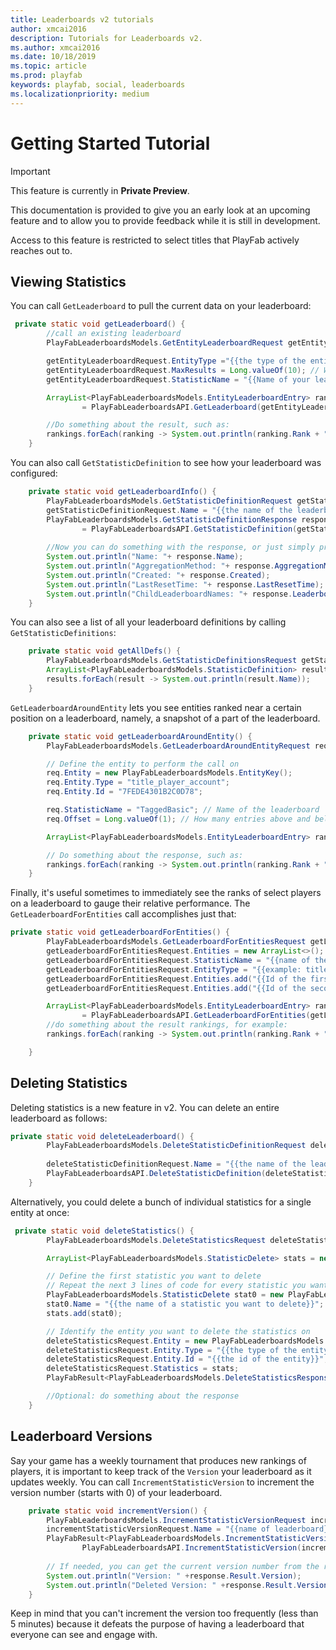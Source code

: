 ```yaml
---
title: Leaderboards v2 tutorials
author: xmcai2016
description: Tutorials for Leaderboards v2.
ms.author: xmcai2016
ms.date: 10/18/2019
ms.topic: article
ms.prod: playfab
keywords: playfab, social, leaderboards
ms.localizationpriority: medium
---
```


# Getting Started Tutorial

> [!IMPORTANT]
> This feature is currently in **Private Preview**.  
>
> This documentation is provided to give you an early look at an upcoming feature and to allow you to provide feedback while it is still in development.  
>
> Access to this feature is restricted to select titles that PlayFab actively reaches out to.


## Viewing Statistics 
You can call `GetLeaderboard` to pull the current data on your leaderboard:
```Java
 private static void getLeaderboard() {
        //call an existing leaderboard
        PlayFabLeaderboardsModels.GetEntityLeaderboardRequest getEntityLeaderboardRequest = new PlayFabLeaderboardsModels.GetEntityLeaderboardRequest();

        getEntityLeaderboardRequest.EntityType ="{{the type of the entity}}"; // Example: title_player_account
        getEntityLeaderboardRequest.MaxResults = Long.valueOf(10); // Want to see maximum the top 10 statistics ranked on the leaderboard
        getEntityLeaderboardRequest.StatisticName = "{{Name of your leaderboard";

        ArrayList<PlayFabLeaderboardsModels.EntityLeaderboardEntry> rankings
                = PlayFabLeaderboardsAPI.GetLeaderboard(getEntityLeaderboardRequest).Result.Rankings;

        //Do something about the result, such as:
        rankings.forEach(ranking -> System.out.println(ranking.Rank + " " + ranking.Score));
    }
```
You can also call `GetStatisticDefinition` to see how your leaderboard was configured:
```java 
    private static void getLeaderboardInfo() {
        PlayFabLeaderboardsModels.GetStatisticDefinitionRequest getStatisticDefinitionRequest = new PlayFabLeaderboardsModels.GetStatisticDefinitionRequest();
        getStatisticDefinitionRequest.Name = "{{the name of the leaderboard}}"; //fill in the name of your leaderboard
        PlayFabLeaderboardsModels.GetStatisticDefinitionResponse response
                = PlayFabLeaderboardsAPI.GetStatisticDefinition(getStatisticDefinitionRequest).Result;
        
        //Now you can do something with the response, or just simply printing them out for testing purposes:
        System.out.println("Name: "+ response.Name);
        System.out.println("AggregationMethod: "+ response.AggregationMethod);
        System.out.println("Created: "+ response.Created);
        System.out.println("LastResetTime: "+ response.LastResetTime);
        System.out.println("ChildLeaderboardNames: "+ response.LeaderboardDefinition.ChildLeaderboardNames);
    }
```
You can also see a list of all your leaderboard definitions by calling `GetStatisticDefinitions`:
```java
    private static void getAllDefs() {
        PlayFabLeaderboardsModels.GetStatisticDefinitionsRequest getStatisticDefinitionsRequest = new PlayFabLeaderboardsModels.GetStatisticDefinitionsRequest();
        ArrayList<PlayFabLeaderboardsModels.StatisticDefinition> results = PlayFabLeaderboardsAPI.GetStatisticDefinitions(getStatisticDefinitionsRequest).Result.StatisticDefinitions;
        results.forEach(result -> System.out.println(result.Name));
    }
```
`GetLeaderboardAroundEntity` lets you see entities ranked near a certain position on a leaderboard, namely, a snapshot of a part of the leaderboard.

```java
    private static void getLeaderboardAroundEntity() {
        PlayFabLeaderboardsModels.GetLeaderboardAroundEntityRequest req = new PlayFabLeaderboardsModels.GetLeaderboardAroundEntityRequest();

        // Define the entity to perform the call on
        req.Entity = new PlayFabLeaderboardsModels.EntityKey();
        req.Entity.Type = "title_player_account";
        req.Entity.Id = "7FEDE4301B2C0D78";

        req.StatisticName = "TaggedBasic"; // Name of the leaderboard
        req.Offset = Long.valueOf(1); // How many entries above and below the current position of the entity on the ranking

        ArrayList<PlayFabLeaderboardsModels.EntityLeaderboardEntry> rankings = PlayFabLeaderboardsAPI.GetLeaderboardAroundEntity(req).Result.Rankings;

        // Do something about the response, such as:
        rankings.forEach(ranking -> System.out.println(ranking.Rank + " " + ranking.Score));
    }
```

Finally, it's useful sometimes to immediately see the ranks of select players on a leaderboard to gauge their relative performance. The `GetLeaderboardForEntities` call accomplishes just that:

```java
private static void getLeaderboardForEntities() {
        PlayFabLeaderboardsModels.GetLeaderboardForEntitiesRequest getLeaderboardForEntitiesRequest = new PlayFabLeaderboardsModels.GetLeaderboardForEntitiesRequest();
        getLeaderboardForEntitiesRequest.Entities = new ArrayList<>();
        getLeaderboardForEntitiesRequest.StatisticName = "{{name of the leaderboard}}";
        getLeaderboardForEntitiesRequest.EntityType = "{{example: title_player_account}}";
        getLeaderboardForEntitiesRequest.Entities.add("{{Id of the first entity}}"); //example: F8A6093F4730C1B4
        getLeaderboardForEntitiesRequest.Entities.add("{{Id of the second entity}}"); //repeat this line for more entities if needed

        ArrayList<PlayFabLeaderboardsModels.EntityLeaderboardEntry> rankings
                = PlayFabLeaderboardsAPI.GetLeaderboardForEntities(getLeaderboardForEntitiesRequest).Result.Rankings;
        //do something about the result rankings, for example:
        rankings.forEach(ranking -> System.out.println(ranking.Rank + " " + ranking.Score));

    }
```

## Deleting Statistics

Deleting statistics is a new feature in v2. You can delete an entire leaderboard as follows: 
```Java
private static void deleteLeaderboard() {
        PlayFabLeaderboardsModels.DeleteStatisticDefinitionRequest deleteStatisticDefinitionRequest = new PlayFabLeaderboardsModels.DeleteStatisticDefinitionRequest();
    
        deleteStatisticDefinitionRequest.Name = "{{the name of the leaderboard to delete}}";
        PlayFabLeaderboardsAPI.DeleteStatisticDefinition(deleteStatisticDefinitionRequest);
    }
```


Alternatively, you could delete a bunch of individual statistics for a single entity at once:

```Java
 private static void deleteStatistics() {
        PlayFabLeaderboardsModels.DeleteStatisticsRequest deleteStatisticsRequest = new PlayFabLeaderboardsModels.DeleteStatisticsRequest();

        ArrayList<PlayFabLeaderboardsModels.StatisticDelete> stats = new ArrayList<>();

        // Define the first statistic you want to delete
        // Repeat the next 3 lines of code for every statistic you want to delete
        PlayFabLeaderboardsModels.StatisticDelete stat0 = new PlayFabLeaderboardsModels.StatisticDelete();
        stat0.Name = "{{the name of a statistic you want to delete}}";
        stats.add(stat0);

        // Identify the entity you want to delete the statistics on
        deleteStatisticsRequest.Entity = new PlayFabLeaderboardsModels.EntityKey();
        deleteStatisticsRequest.Entity.Type = "{{the type of the entity}}"; // Example: title_player_account
        deleteStatisticsRequest.Entity.Id = "{{the id of the entity}}"; //Example: D0B9D3D19E9A5557
        deleteStatisticsRequest.Statistics = stats;
        PlayFabResult<PlayFabLeaderboardsModels.DeleteStatisticsResponse> response = PlayFabLeaderboardsAPI.DeleteStatistics(deleteStatisticsRequest);

        //Optional: do something about the response
    }
```

## Leaderboard Versions
Say your game has a weekly tournament that produces new rankings of players, it is important to keep track of the `Version` your leaderboard as it updates weekly. You can call `IncrementStatisticVersion` to increment the version number (starts with 0) of your leaderboard. 
```java
    private static void incrementVersion() {
        PlayFabLeaderboardsModels.IncrementStatisticVersionRequest incrementStatisticVersionRequest = new PlayFabLeaderboardsModels.IncrementStatisticVersionRequest();
        incrementStatisticVersionRequest.Name = "{{name of leaderboard}}";
        PlayFabResult<PlayFabLeaderboardsModels.IncrementStatisticVersionResponse> response =
                PlayFabLeaderboardsAPI.IncrementStatisticVersion(incrementStatisticVersionRequest);
        
        // If needed, you can get the current version number from the response
        System.out.println("Version: " +response.Result.Version);
        System.out.println("Deleted Version: " +response.Result.VersionToBeDeleted);
    }
```
Keep in mind that you can't increment the version too frequently (less than 5 minutes) because it defeats the purpose of having a leaderboard that everyone can see and engage with. 